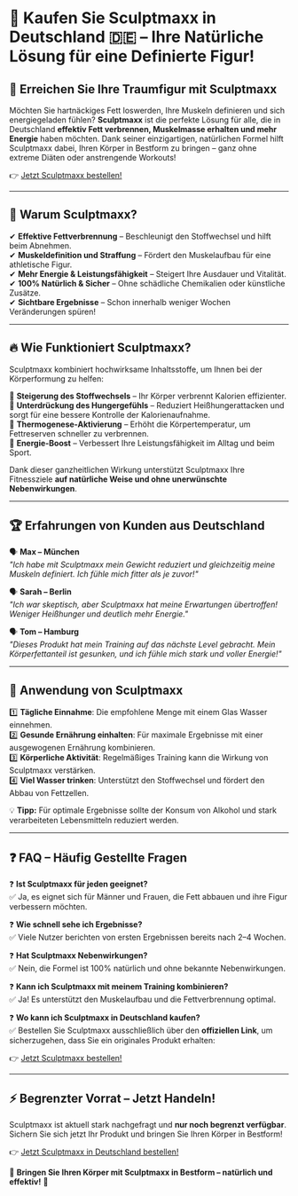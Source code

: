 # 🛒 Kaufen Sie Sculptmaxx in Deutschland 🇩🇪 – Ihre Natürliche Lösung für eine Definierte Figur!  

## 💪 Erreichen Sie Ihre Traumfigur mit Sculptmaxx  

Möchten Sie hartnäckiges Fett loswerden, Ihre Muskeln definieren und sich energiegeladen fühlen? **Sculptmaxx** ist die perfekte Lösung für alle, die in Deutschland **effektiv Fett verbrennen, Muskelmasse erhalten und mehr Energie** haben möchten. Dank seiner einzigartigen, natürlichen Formel hilft Sculptmaxx dabei, Ihren Körper in Bestform zu bringen – ganz ohne extreme Diäten oder anstrengende Workouts!  

👉 [Jetzt Sculptmaxx bestellen!](https://www.knownwalk.com/2GSKBPH7/Z5892MW/)  

---

## 🌟 Warum Sculptmaxx?  

✔ **Effektive Fettverbrennung** – Beschleunigt den Stoffwechsel und hilft beim Abnehmen.  
✔ **Muskeldefinition und Straffung** – Fördert den Muskelaufbau für eine athletische Figur.  
✔ **Mehr Energie & Leistungsfähigkeit** – Steigert Ihre Ausdauer und Vitalität.  
✔ **100% Natürlich & Sicher** – Ohne schädliche Chemikalien oder künstliche Zusätze.  
✔ **Sichtbare Ergebnisse** – Schon innerhalb weniger Wochen Veränderungen spüren!  

---

## 🔥 Wie Funktioniert Sculptmaxx?  

Sculptmaxx kombiniert hochwirksame Inhaltsstoffe, um Ihnen bei der Körperformung zu helfen:  

🔹 **Steigerung des Stoffwechsels** – Ihr Körper verbrennt Kalorien effizienter.  
🔹 **Unterdrückung des Hungergefühls** – Reduziert Heißhungerattacken und sorgt für eine bessere Kontrolle der Kalorienaufnahme.  
🔹 **Thermogenese-Aktivierung** – Erhöht die Körpertemperatur, um Fettreserven schneller zu verbrennen.  
🔹 **Energie-Boost** – Verbessert Ihre Leistungsfähigkeit im Alltag und beim Sport.  

Dank dieser ganzheitlichen Wirkung unterstützt Sculptmaxx Ihre Fitnessziele **auf natürliche Weise und ohne unerwünschte Nebenwirkungen**.  

---

## 🏆 Erfahrungen von Kunden aus Deutschland  

🗣️ **Max – München**  
*"Ich habe mit Sculptmaxx mein Gewicht reduziert und gleichzeitig meine Muskeln definiert. Ich fühle mich fitter als je zuvor!"*  

🗣️ **Sarah – Berlin**  
*"Ich war skeptisch, aber Sculptmaxx hat meine Erwartungen übertroffen! Weniger Heißhunger und deutlich mehr Energie."*  

🗣️ **Tom – Hamburg**  
*"Dieses Produkt hat mein Training auf das nächste Level gebracht. Mein Körperfettanteil ist gesunken, und ich fühle mich stark und voller Energie!"*  

---

## 📌 Anwendung von Sculptmaxx  

1️⃣ **Tägliche Einnahme**: Die empfohlene Menge mit einem Glas Wasser einnehmen.  
2️⃣ **Gesunde Ernährung einhalten**: Für maximale Ergebnisse mit einer ausgewogenen Ernährung kombinieren.  
3️⃣ **Körperliche Aktivität**: Regelmäßiges Training kann die Wirkung von Sculptmaxx verstärken.  
4️⃣ **Viel Wasser trinken**: Unterstützt den Stoffwechsel und fördert den Abbau von Fettzellen.  

💡 **Tipp:** Für optimale Ergebnisse sollte der Konsum von Alkohol und stark verarbeiteten Lebensmitteln reduziert werden.  

---

## ❓ FAQ – Häufig Gestellte Fragen  

❓ **Ist Sculptmaxx für jeden geeignet?**  
✅ Ja, es eignet sich für Männer und Frauen, die Fett abbauen und ihre Figur verbessern möchten.  

❓ **Wie schnell sehe ich Ergebnisse?**  
✅ Viele Nutzer berichten von ersten Ergebnissen bereits nach 2–4 Wochen.  

❓ **Hat Sculptmaxx Nebenwirkungen?**  
✅ Nein, die Formel ist 100% natürlich und ohne bekannte Nebenwirkungen.  

❓ **Kann ich Sculptmaxx mit meinem Training kombinieren?**  
✅ Ja! Es unterstützt den Muskelaufbau und die Fettverbrennung optimal.  

❓ **Wo kann ich Sculptmaxx in Deutschland kaufen?**  
✅ Bestellen Sie Sculptmaxx ausschließlich über den **offiziellen Link**, um sicherzugehen, dass Sie ein originales Produkt erhalten:  

👉 [Jetzt Sculptmaxx bestellen!](https://www.knownwalk.com/2GSKBPH7/Z5892MW/)  

---

## ⚡ Begrenzter Vorrat – Jetzt Handeln!  

Sculptmaxx ist aktuell stark nachgefragt und **nur noch begrenzt verfügbar**. Sichern Sie sich jetzt Ihr Produkt und bringen Sie Ihren Körper in Bestform!  

👉 [Jetzt Sculptmaxx in Deutschland bestellen!](https://www.knownwalk.com/2GSKBPH7/Z5892MW/)  

🔹 **Bringen Sie Ihren Körper mit Sculptmaxx in Bestform – natürlich und effektiv!** 🔹  

